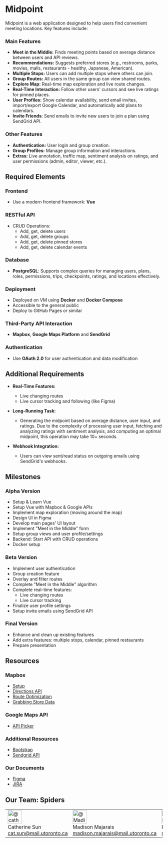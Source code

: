 # Midpoint

Midpoint is a web application designed to help users find convenient meeting locations. Key features include:

### Main Features

- **Meet in the Middle:** Finds meeting points based on average distance between users and API reviews.
- **Recommendations:** Suggests preferred stores (e.g., restrooms, parks, movies, malls, restaurants - healthy, Japanese, American).
- **Multiple Stops:** Users can add multiple stops where others can join.
- **Group Routes:** All users in the same group can view shared routes.
- **Explore Map:** Real-time map exploration and live route changes.
- **Real-Time Interaction:** Follow other users' cursors and see live ratings for pinned places.
- **User Profiles:** Show calendar availability, send email invites, import/export Google Calendar, and automatically add plans to calendars.
- **Invite Friends**: Send emails to invite new users to join a plan using SendGrid API.

### Other Features

- **Authentication:** User login and group creation.
- **Group Profiles:** Manage group information and interactions.
- **Extras:** Live annotation, traffic map, sentiment analysis on ratings, and user permissions (admin, editor, viewer, etc.).

## Required Elements

### Frontend

- Use a modern frontend framework: **Vue**

### RESTful API

- CRUD Operations:
  - Add, get, delete users
  - Add, get, delete groups
  - Add, get, delete pinned stores
  - Add, get, delete calendar events

### Database

- **PostgreSQL**: Supports complex queries for managing users, plans, roles, permissions, trips, checkpoints, ratings, and locations effectively.

### Deployment

- Deployed on VM using **Docker** and **Docker Compose**
- Accessible to the general public
- Deploy to GitHub Pages or similar

### Third-Party API Interaction

- **Mapbox**, **Google Maps Platform** and **SendGrid**

### Authentication

- Use **OAuth 2.0** for user authentication and data modification

## Additional Requirements

- **Real-Time Features:**

  - Live changing routes
  - Live cursor tracking and following (like Figma)

- **Long-Running Task:**

  - Generating the midpoint based on average distance, user input, and ratings. Due to the complexity of processing user input, fetching and analyzing ratings with sentiment analysis, and computing an optimal midpoint, this operation may take 10+ seconds.

- **Webhook Integration:**
  - Users can view sent/read status on outgoing emails using SendGrid's webhooks.

## Milestones

### Alpha Version

- Setup & Learn Vue
- Setup Vue with Mapbox & Google APIs
- Implement map exploration (moving around the map)
- Design UI in Figma
- Develop main pages' UI layout
- Implement "Meet in the Middle" form
- Setup group views and user profile/settings
- Backend: Start API with CRUD operations
- Docker setup

### Beta Version

- Implement user authentication
- Group creation feature
- Overlay and filter routes
- Complete "Meet in the Middle" algorithm
- Complete real-time features:
  - Live changing routes
  - Live cursor tracking
- Finalize user profile settings
- Setup invite emails using SendGrid API

### Final Version

- Enhance and clean up existing features
- Add extra features: multiple stops, calendar, pinned restaurants
- Prepare presentation

## Resources

### Mapbox

- [Setup](https://docs.mapbox.com/help/tutorials/use-mapbox-gl-js-with-vue/)
- [Directions API](https://docs.mapbox.com/help/tutorials/getting-started-directions-api/)
- [Route Optimization](https://docs.mapbox.com/help/tutorials/optimization-api/)
- [Grabbing Store Data](https://docs.mapbox.com/help/tutorials/geocode-and-sort-stores/)

### Google Maps API

- [API Picker](https://developers.google.com/maps/documentation/api-picker?_gl=1*baor44*_up*MQ..*_ga*MTI5NzI2NzE3OS4xNzE3NDUwMzc5*_ga_NRWSTWS78N*MTcxNzQ1MDM3OC4xLjAuMTcxNzQ1MDM3OC4wLjAuMA..)

### Additional Resources

- [Bootstrap](https://getbootstrap.com/)
- [Sendgrid API](https://www.twilio.com/docs/sendgrid/for-developers/sending-email/api-getting-started)

### Our Documents

- [Figma](https://www.figma.com/design/hCrCt9lviPd83UQcCELCH7/Midpoint?node-id=0-1&t=X58tu3tPYz5Yr6Sy-1)
- [JIRA](https://project-spiders.atlassian.net/jira/software/projects/SPI/boards/1)

## Our Team: Spiders

|                                                                                                                                                                                                           |                                                                                                                                                                                                                                   |                                                                                                                                                                                                                     |
| --------------------------------------------------------------------------------------------------------------------------------------------------------------------------------------------------------- | --------------------------------------------------------------------------------------------------------------------------------------------------------------------------------------------------------------------------------- | ------------------------------------------------------------------------------------------------------------------------------------------------------------------------------------------------------------------- |
| <img src="https://avatars.githubusercontent.com/u/59343226?s=88&amp;v=4" width="44" height="44" alt="@catherine-sun"> <br> Catherine Sun <br> [cat.sun@mail.utoronto.ca](mailto:cat.sun@mail.utoronto.ca) | <img src="https://avatars.githubusercontent.com/u/100644292?s=88&amp;v=4" width="44" height="44" alt="@MadisonMajarais"> <br> Madison Majarais <br> [madison.majarais@mail.utoronto.ca](mailto:madison.majarais@mail.utoronto.ca) | <img src="https://avatars.githubusercontent.com/u/57234754?s=88&amp;v=4" width="44" height="44" alt="@rkwan05"> <br> Rachel Kwan <br> [rachelhoyan.kwan@mail.utoronto.ca](mailto:rachelhoyan.kwan@mail.utoronto.ca) |
